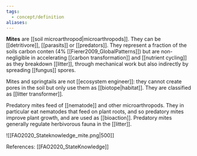 ```yaml
---
tags:
  - concept/definition
aliases:
---
```

**Mites** are [[soil microarthropod|microarthropods]]. They can be [[detritivore]], [[parasits]] or [[predators]]. They represent a fraction of the soils carbon conten (4% [[Fierer2009_GlobalPatterns]]) but are non-negligible in accelerating [[carbon transformation]] and [[nutrient cycling]] as they breakdown [[litter]], through mechanical work but also indirectly by spreading [[fungus]] spores.

Mites and springtails are not [[ecosystem engineer]]: they cannot create pores in the soil but only use them as [[biotope|habitat]]. They are classified as [[litter transformer]].

Predatory mites feed of [[nematode]] and other microarthropods. They in particular eat nematodes that feed on plant roots, and so predatory mites improve plant growth, and are used as [[bioaction]]. Predatory mites generally regulate herbivorous fauna in the [[litter]].

![[FAO2020_Stateknowledge_mite.png|500]]

References:
[[FAO2020_StateKnowledge]]
